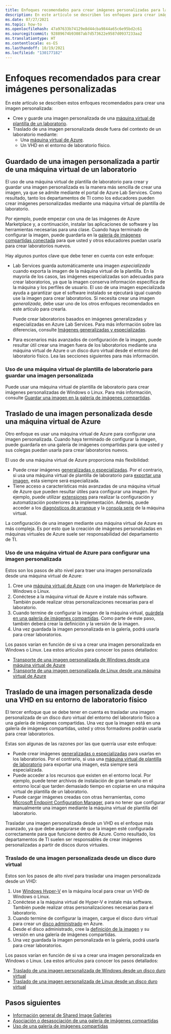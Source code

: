 ```yaml
---
title: Enfoques recomendados para crear imágenes personalizadas para laboratorios
description: En este artículo se describen los enfoques para crear imágenes personalizadas para laboratorios.
ms.date: 07/27/2021
ms.topic: how-to
ms.openlocfilehash: 47a97633b74129e8d44cba9844a65c6e95bd2c61
ms.sourcegitcommit: 92889674b93087ab7d573622e9587d0937233aa2
ms.translationtype: HT
ms.contentlocale: es-ES
ms.lasthandoff: 10/19/2021
ms.locfileid: "130177182"
---
```

# <a name="recommended-approaches-for-creating-custom-images"></a>Enfoques recomendados para crear imágenes personalizadas
En este artículo se describen estos enfoques recomendados para crear una imagen personalizada:

-   Cree y guarde una imagen personalizada de una [máquina virtual de plantilla de un laboratorio](how-to-create-manage-template.md).
-   Traslado de una imagen personalizada desde fuera del contexto de un laboratorio mediante:
    - Una [máquina virtual de Azure](https://azure.microsoft.com/services/virtual-machines/).
    - Un VHD en el entorno de laboratorio físico.

## <a name="save-a-custom-image-from-a-labs-template-vm"></a>Guardado de una imagen personalizada a partir de una máquina virtual de un laboratorio

El uso de una máquina virtual de plantilla de laboratorio para crear y guardar una imagen personalizada es la manera más sencilla de crear una imagen, ya que se admite mediante el portal de Azure Lab Services. Como resultado, tanto los departamentos de TI como los educadores pueden crear imágenes personalizadas mediante una máquina virtual de plantilla de laboratorio.

Por ejemplo, puede empezar con una de las imágenes de Azure Marketplace y, a continuación, instalar las aplicaciones de software y las herramientas necesarias para una clase. Cuando haya terminado de configurar la imagen, puede guardarla en la [galería de imágenes compartidas conectada](how-to-attach-detach-shared-image-gallery.md) para que usted y otros educadores puedan usarla para crear laboratorios nuevos.

Hay algunos puntos clave que debe tener en cuenta con este enfoque:

- Lab Services guarda automáticamente una imagen *especializada* cuando exporta la imagen de la máquina virtual de la plantilla. En la mayoría de los casos, las imágenes especializadas son adecuadas para crear laboratorios, ya que la imagen conserva información específica de la máquina y los perfiles de usuario. El uso de una imagen especializada ayuda a garantizar que el software instalado se ejecutará igual cuando use la imagen para crear laboratorios. Si necesita crear una imagen *generalizada*, debe usar uno de los otros enfoques recomendados en este artículo para crearla.

    Puede crear laboratorios basados en imágenes generalizadas y especializadas en Azure Lab Services. Para más información sobre las diferencias, consulte [Imágenes generalizadas y especializadas](../virtual-machines/shared-image-galleries.md#generalized-and-specialized-images).

- Para escenarios más avanzados de configuración de la imagen, puede resultar útil crear una imagen fuera de los laboratorios mediante una máquina virtual de Azure o un disco duro virtual desde el entorno del laboratorio físico. Lea las secciones siguientes para más información.

### <a name="use-a-labs-template-vm-to-save-a-custom-image"></a>Uso de una máquina virtual de plantilla de laboratorio para guardar una imagen personalizada 

Puede usar una máquina virtual de plantilla de laboratorio para crear imágenes personalizadas de Windows o Linux. Para más información, consulte [Guardar una imagen en la galería de imágenes compartidas](how-to-use-shared-image-gallery.md#save-an-image-to-the-shared-image-gallery).

## <a name="bring-a-custom-image-from-an-azure-vm"></a>Traslado de una imagen personalizada desde una máquina virtual de Azure

Otro enfoque es usar una máquina virtual de Azure para configurar una imagen personalizada. Cuando haya terminado de configurar la imagen, puede guardarla en una galería de imágenes compartidas para que usted y sus colegas puedan usarla para crear laboratorios nuevos.

El uso de una máquina virtual de Azure proporciona más flexibilidad:
- Puede crear imágenes [generalizadas o especializadas](../virtual-machines/shared-image-galleries.md#generalized-and-specialized-images). Por el contrario, si usa una máquina virtual de plantilla de laboratorio para [exportar una imagen](how-to-use-shared-image-gallery.md), esta siempre será especializada.
- Tiene acceso a características más avanzadas de una máquina virtual de Azure que pueden resultar útiles para configurar una imagen. Por ejemplo, puede utilizar [extensiones](../virtual-machines/extensions/overview.md) para realizar la configuración y automatización posteriores a la implementación. Además, puede acceder a los [diagnósticos de arranque](../virtual-machines/boot-diagnostics.md) y la [consola serie](/troubleshoot/azure/virtual-machines/serial-console-overview) de la máquina virtual.

La configuración de una imagen mediante una máquina virtual de Azure es más compleja. Es por esto que la creación de imágenes personalizadas en máquinas virtuales de Azure suele ser responsabilidad del departamento de TI.

### <a name="use-an-azure-vm-to-set-up-a-custom-image"></a>Uso de una máquina virtual de Azure para configurar una imagen personalizada

Estos son los pasos de alto nivel para traer una imagen personalizada desde una máquina virtual de Azure:

1. Cree una [máquina virtual de Azure](https://azure.microsoft.com/services/virtual-machines/) con una imagen de Marketplace de Windows o Linux.
1. Conéctese a la máquina virtual de Azure e instale más software. También puede realizar otras personalizaciones necesarias para el laboratorio.
1. Cuando termine de configurar la imagen de la máquina virtual, [guárdela en una galería de imágenes compartidas](../virtual-machines/image-version.md). Como parte de este paso, también deberá crear la definición y la versión de la imagen.
1. Una vez guardada la imagen personalizada en la galería, podrá usarla para crear laboratorios. 


Los pasos varían en función de si va a crear una imagen personalizada en Windows o Linux. Lea estos artículos para conocer los pasos detallados:

-   [Transporte de una imagen personalizada de Windows desde una máquina virtual de Azure](how-to-bring-custom-windows-image-azure-vm.md)
-   [Transporte de una imagen personalizada de Linux desde una máquina virtual de Azure](how-to-bring-custom-linux-image-azure-vm.md)

## <a name="bring-a-custom-image-from-a-vhd-in-your-physical-lab-environment"></a>Traslado de una imagen personalizada desde una VHD en su entorno de laboratorio físico

El tercer enfoque que se debe tener en cuenta es trasladar una imagen personalizada de un disco duro virtual del entorno del laboratorio físico a una galería de imágenes compartidas. Una vez que la imagen está en una galería de imágenes compartidas, usted y otros formadores podrán usarla para crear laboratorios.

Estas son algunas de las razones por las que querría usar este enfoque:

- Puede crear imágenes [generalizadas o especializadas](../virtual-machines/shared-image-galleries.md#generalized-and-specialized-images) para usarlas en los laboratorios. Por el contrario, si usa una [máquina virtual de plantilla de laboratorio](how-to-use-shared-image-gallery.md) para exportar una imagen, esta siempre será especializada.
- Puede acceder a los recursos que existen en el entorno local. Por ejemplo, puede tener archivos de instalación de gran tamaño en el entorno local que tarden demasiado tiempo en copiarse en una máquina virtual de plantilla de un laboratorio.
- Puede cargar imágenes creadas con otras herramientas, como [Microsoft Endpoint Configuration Manager](/mem/configmgr/core/understand/introduction), para no tener que configurar manualmente una imagen mediante la máquina virtual de plantilla del laboratorio.

Trasladar una imagen personalizada desde un VHD es el enfoque más avanzado, ya que debe asegurarse de que la imagen esté configurada correctamente para que funcione dentro de Azure. Como resultado, los departamentos de TI suelen ser responsables de crear imágenes personalizadas a partir de discos duros virtuales.

### <a name="bring-a-custom-image-from-a-vhd"></a>Traslado de una imagen personalizada desde un disco duro virtual

Estos son los pasos de alto nivel para trasladar una imagen personalizada desde un VHD:

1. Use [Windows Hyper-V](/virtualization/hyper-v-on-windows/about/) en la máquina local para crear un VHD de Windows o Linux.
1. Conéctese a la máquina virtual de Hyper-V e instale más software. También puede realizar otras personalizaciones necesarias para el laboratorio.
1. Cuando termine de configurar la imagen, cargue el disco duro virtual para crear un [disco administrado](../virtual-machines/managed-disks-overview.md) en Azure.
1. Desde el disco administrado, cree la [definición de la imagen](../virtual-machines/shared-image-galleries.md#image-definitions) y su versión en una galería de imágenes compartidas.
1. Una vez guardada la imagen personalizada en la galería, podrá usarla para crear laboratorios. 

Los pasos varían en función de si va a crear una imagen personalizada en Windows o Linux. Lea estos artículos para conocer los pasos detallados:

-   [Traslado de una imagen personalizada de Windows desde un disco duro virtual](upload-custom-image-shared-image-gallery.md)
-   [Traslado de una imagen personalizada de Linux desde un disco duro virtual](how-to-bring-custom-linux-image-vhd.md)

## <a name="next-steps"></a>Pasos siguientes

* [Información general de Shared Image Galleries](../virtual-machines/shared-image-galleries.md)
* [Asociación o desasociación de una galería de imágenes compartidas](how-to-attach-detach-shared-image-gallery.md)
* [Uso de una galería de imágenes compartidas](how-to-use-shared-image-gallery.md)
